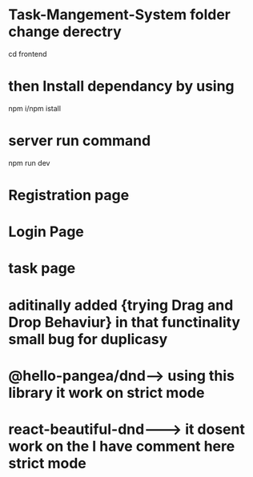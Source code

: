 
# Task-Mangement-System folder change derectry 
cd frontend
# then Install dependancy by using 
npm i/npm istall 
# server run command 
npm run dev 

# Registration page
# Login Page
# task page

# aditinally added {trying Drag and Drop Behaviur}  in that functinality small bug for duplicasy
# @hello-pangea/dnd--> using this library it work on strict mode 
# react-beautiful-dnd---> it dosent work on the I have comment here strict mode 